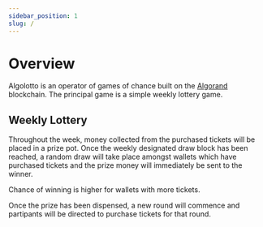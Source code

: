 ```yaml
---
sidebar_position: 1
slug: /
---
```


# Overview

Algolotto is an operator of games of chance built on the [Algorand](https://www.algorand.com/) blockchain. The principal game is a simple weekly lottery game.

## Weekly Lottery

Throughout the week, money collected from the purchased tickets will be placed in a prize pot. Once the weekly designated draw block has been reached, a random draw will take place amongst wallets which have purchased tickets and the prize money will immediately be sent to the winner. 

Chance of winning is higher for wallets with more tickets.

Once the prize has been dispensed, a new round will commence and partipants will be directed to purchase tickets for that round.
